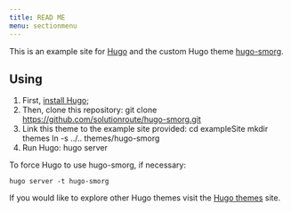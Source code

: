 ```yaml
---
title: READ ME
menu: sectionmenu
---
```


This is an example site for [Hugo](https://gohugo.io/) and the custom Hugo
theme [hugo-smorg](https://github.com/solutionroute/hugo-smorg).

## Using

1. First, [install Hugo](https://gohugo.io/overview/installing/);
2. Then, clone this repository:
	git clone https://github.com/solutionroute/hugo-smorg.git
3. Link this theme to the example site provided:
	cd exampleSite
	mkdir themes
	ln -s ../.. themes/hugo-smorg
4. Run Hugo:
	hugo server

To force Hugo to use hugo-smorg, if necessary:

	hugo server -t hugo-smorg

If you would like to explore other Hugo themes visit the [Hugo themes](https://github.com/gohugoio/hugoThemes) site.
